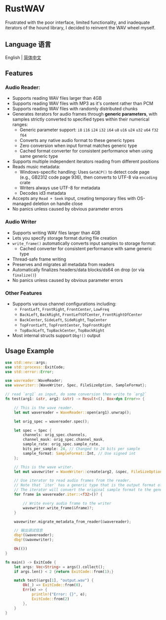 # RustWAV

Frustrated with the poor interface, limited functionality, and inadequate iterators of the hound library, I decided to reinvent the WAV wheel myself.

## Language 语言

English | [简体中文](Readme-CN.md)

## Features

### Audio Reader:
* Supports reading WAV files larger than 4GB
* Supports reading WAV files with MP3 as it's content rather than PCM
* Supports reading WAV files with randomly distributed chunks
* Generates iterators for audio frames through **generic parameters**, with samples strictly converted to specified types within their numerical ranges:
  * Generic parameter support: `i8` `i16` `i24` `i32` `i64` `u8` `u16` `u24` `u32` `u64` `f32` `f64`
  * Converts any native audio format to these generic types
  * Zero conversion when input format matches generic type
  * Cached format converter for consistent performance when using same generic type
* Supports multiple independent iterators reading from different positions
* Reads music metadata:
  * Windows-specific handling: Uses `GetACP()` to detect code page (e.g., GB2312 code page 936), then converts to UTF-8 via `encoding` crate
  * Writers always use UTF-8 for metadata
  * Decodes id3 metadata
* Accepts any `Read + Seek` input, creating temporary files with OS-managed deletion on handle close
* No panics unless caused by obvious parameter errors

### Audio Writer
* Supports writing WAV files larger than 4GB
* Lets you specify storage format during file creation
* `write_frame()` automatically converts input samples to storage format:
  * Cached converter for consistent performance with same generic type
* Thread-safe frame writing
* Preserves and migrates all metadata from readers
* Automatically finalizes headers/data blocks/ds64 on drop (or via `finalize()`)
* No panics unless caused by obvious parameter errors

### Other Features
* Supports various channel configurations including:
  * `FrontLeft`, `FrontRight`, `FrontCenter`, `LowFreq`
  * `BackLeft`, `BackRight`, `FrontLeftOfCenter`, `FrontRightOfCenter`
  * `BackCenter`, `SideLeft`, `SideRight`, `TopCenter`
  * `TopFrontLeft`, `TopFrontCenter`, `TopFrontRight`
  * `TopBackLeft`, `TopBackCenter`, `TopBackRight`
* Most internal structs support `Dbg!()` output

## Usage Example
```rust
use std::env::args;
use std::process::ExitCode;
use std::error::Error;

use wavreader::WaveReader;
use wavwriter::{WaveWriter, Spec, FileSizeOption, SampleFormat};

// read `arg1` as input, do some conversion then write to `arg2`
fn test(arg1: &str, arg2: &str) -> Result<(), Box<dyn Error>> {

    // This is the wave reader.
    let mut wavereader = WaveReader::open(arg1).unwrap();

    let orig_spec = wavereader.spec();

    let spec = Spec {
        channels: orig_spec.channels,
        channel_mask: orig_spec.channel_mask,
        sample_rate: orig_spec.sample_rate,
        bits_per_sample: 24, // Changed to 24 bits per sample
        sample_format: SampleFormat::Int, // Use signed int
    };

    // This is the wave writer.
    let mut wavewriter = WaveWriter::create(arg2, &spec, FileSizeOption::ForceUse4GBFormat).unwrap();

    // Use iterator to read audio frames from the reader.
    // Note that `iter` has a generic type that is the output format of the iterator.
    // The iterator will convert the original sample format to the generic type.
    for frame in wavereader.iter::<f32>()? {

        // Write every audio frame to the writer
        wavewriter.write_frame(&frame)?;
    }

    wavewriter.migrate_metadata_from_reader(&wavereader);

    // 输出调试信息
    dbg!(&wavereader);
    dbg!(&wavewriter);

    Ok(())
}

fn main() -> ExitCode {
    let args: Vec<String> = args().collect();
    if args.len() < 2 {return ExitCode::from(1);}

    match test(&args[1], "output.wav") {
        Ok(_) => ExitCode::from(0),
        Err(e) => {
            println!("Error: {}", e);
            ExitCode::from(2)
        },
    }
}
```
